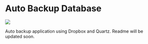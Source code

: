 # Auto Backup Database
 
 ![](https://img.shields.io/static/v1?label=.Net%20Core&message=v3.1&color=)
 
Auto backup application using Dropbox and Quartz. Readme will be updated soon.
